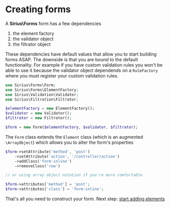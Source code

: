 # Creating forms

A **Sirius\Forms** form has a few dependencies

1. the element factory
2. the validator object
3. the filtrator object

These dependencies have default values that allow you to start building forms ASAP. The downside is that you are bound to the default functionality. For example if you have custom validation rules you won't be able to use it because the validator object dependends on a `RuleFactory` where you must register your custom validation rules.

```php
use Sirius\Forms\Form;
use Sirius\Forms\ElementFactory;
use Sirius\Validation\Validator;
use Sirius\Filtration\Filtrator;

$elementFactory = new ElementFactory();
$validator = new Validator();
$filtrator = new Filtrator();

$form = new Form($elementFactory, $validator, $filtrator);
```

The `Form` class extends the `Element` class (which is an augmented `\ArrayObject`) which allows you to alter the form's properties

```php
$form->setAttribute('method', 'post')
	->setAttribute('action', '/controller/action')
	->addClass('form-inline')
	->removeClass('row')

// or using array object notation if you're more comfortable

$form->attributes['method'] = 'post';
$form->attributes['class'] = 'form-inline';
```

That's all you need to construct your form. Next step: [start adding elements](02_Add_elements_to_your_form.md)
